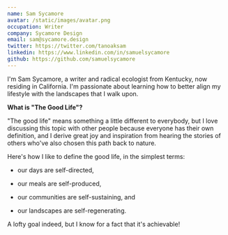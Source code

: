 ```yaml
---
name: Sam Sycamore
avatar: /static/images/avatar.png
occupation: Writer
company: Sycamore Design
email: sam@sycamore.design
twitter: https://twitter.com/tanoaksam
linkedin: https://www.linkedin.com/in/samuelsycamore
github: https://github.com/samuelsycamore
---
```


I'm Sam Sycamore, a writer and radical ecologist from Kentucky, now residing in California. I'm passionate about learning how to better align my lifestyle with the landscapes that I walk upon.

**What is "The Good Life"?**

"The good life" means something a little different to everybody, but I love discussing this topic with other people because everyone has their own definition, and I derive great joy and inspiration from hearing the stories of others who've also chosen this path back to nature.

Here's how I like to define the good life, in the simplest terms: 

- our days are self-directed, 

- our meals are self-produced, 

- our communities are self-sustaining, and 

- our landscapes are self-regenerating. 

A lofty goal indeed, but I know for a fact that it's achievable!
